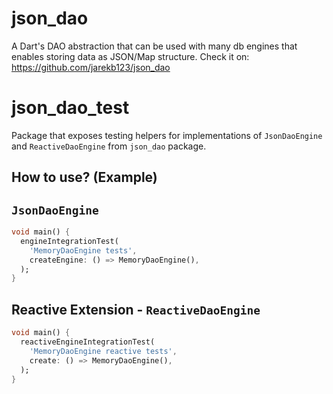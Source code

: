# json_dao

A Dart's DAO abstraction that can be used with many db engines that enables storing data as JSON/Map structure.
Check it on: https://github.com/jarekb123/json_dao

# json_dao_test

Package that exposes testing helpers for implementations of `JsonDaoEngine` and `ReactiveDaoEngine` from `json_dao` package.

## How to use? (Example)

##  `JsonDaoEngine`

```dart
void main() {
  engineIntegrationTest(
    'MemoryDaoEngine tests',
    createEngine: () => MemoryDaoEngine(),
  );
}
```

## Reactive Extension - `ReactiveDaoEngine`
```dart
void main() {
  reactiveEngineIntegrationTest(
    'MemoryDaoEngine reactive tests',
    create: () => MemoryDaoEngine(),
  );
}
```